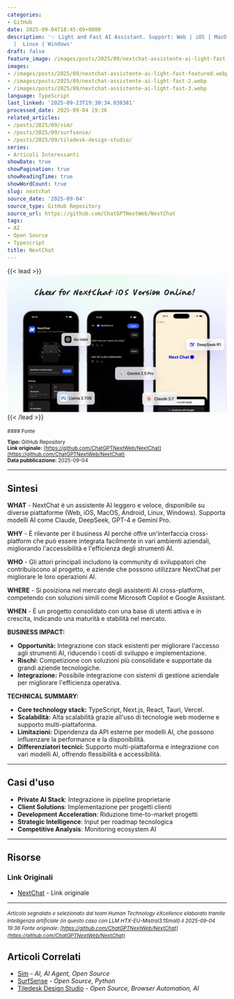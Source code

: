 ```yaml
---
categories:
- GitHub
date: 2025-09-04T18:45:09+0000
description: '✨ Light and Fast AI Assistant. Support: Web | iOS | MacOS | Android
  |  Linux | Windows'
draft: false
feature_image: /images/posts/2025/09/nextchat-assistente-ai-light-fast-featured.webp
images:
- /images/posts/2025/09/nextchat-assistente-ai-light-fast-featured.webp
- /images/posts/2025/09/nextchat-assistente-ai-light-fast-2.webp
- /images/posts/2025/09/nextchat-assistente-ai-light-fast-3.webp
language: TypeScript
last_linked: '2025-09-23T19:30:34.038381'
processed_date: 2025-09-04 19:36
related_articles:
- /posts/2025/09/sim/
- /posts/2025/09/surfsense/
- /posts/2025/09/tiledesk-design-studio/
series:
- Articoli Interessanti
showDate: true
showPagination: true
showReadingTime: true
showWordCount: true
slug: nextchat
source_date: '2025-09-04'
source_type: GitHub Repository
source_url: https://github.com/ChatGPTNextWeb/NextChat
tags:
- AI
- Open Source
- Typescript
title: NextChat
---
```


{{< lead >}}
![Github iOS Image](/images/posts/2025/09/nextchat-assistente-ai-light-fast-featured.webp)
{{< /lead >}}

<small>
#### Fonte

**Tipo:** GitHub Repository  
**Link originale:** [https://github.com/ChatGPTNextWeb/NextChat](https://github.com/ChatGPTNextWeb/NextChat)  
**Data pubblicazione:** 2025-09-04

</small>

---

## Sintesi

**WHAT** - NextChat è un assistente AI leggero e veloce, disponibile su diverse piattaforme (Web, iOS, MacOS, Android, Linux, Windows). Supporta modelli AI come Claude, DeepSeek, GPT-4 e Gemini Pro.

**WHY** - È rilevante per il business AI perché offre un'interfaccia cross-platform che può essere integrata facilmente in vari ambienti aziendali, migliorando l'accessibilità e l'efficienza degli strumenti AI.

**WHO** - Gli attori principali includono la community di sviluppatori che contribuiscono al progetto, e aziende che possono utilizzare NextChat per migliorare le loro operazioni AI.

**WHERE** - Si posiziona nel mercato degli assistenti AI cross-platform, competendo con soluzioni simili come Microsoft Copilot e Google Assistant.

**WHEN** - È un progetto consolidato con una base di utenti attiva e in crescita, indicando una maturità e stabilità nel mercato.

**BUSINESS IMPACT:**
- **Opportunità:** Integrazione con stack esistenti per migliorare l'accesso agli strumenti AI, riducendo i costi di sviluppo e implementazione.
- **Rischi:** Competizione con soluzioni più consolidate e supportate da grandi aziende tecnologiche.
- **Integrazione:** Possibile integrazione con sistemi di gestione aziendale per migliorare l'efficienza operativa.

**TECHNICAL SUMMARY:**
- **Core technology stack:** TypeScript, Next.js, React, Tauri, Vercel.
- **Scalabilità:** Alta scalabilità grazie all'uso di tecnologie web moderne e supporto multi-piattaforma.
- **Limitazioni:** Dipendenza da API esterne per modelli AI, che possono influenzare la performance e la disponibilità.
- **Differenziatori tecnici:** Supporto multi-piattaforma e integrazione con vari modelli AI, offrendo flessibilità e accessibilità.

---

## Casi d'uso

- **Private AI Stack**: Integrazione in pipeline proprietarie
- **Client Solutions**: Implementazione per progetti clienti
- **Development Acceleration**: Riduzione time-to-market progetti
- **Strategic Intelligence**: Input per roadmap tecnologica
- **Competitive Analysis**: Monitoring ecosystem AI

---



## Risorse

### Link Originali
- [NextChat](https://github.com/ChatGPTNextWeb/NextChat) - Link originale


---

*<small>Articolo segnalato e selezionato dal team Human Technology eXcellence elaborato tramite intelligenza artificiale (in questo caso con LLM HTX-EU-Mistral3.1Small) il 2025-09-04 19:36
Fonte originale: [https://github.com/ChatGPTNextWeb/NextChat](https://github.com/ChatGPTNextWeb/NextChat)</small>*

## Articoli Correlati

- [Sim](/posts/2025/09/sim/) - *AI, AI Agent, Open Source*
- [SurfSense](/posts/2025/09/surfsense/) - *Open Source, Python*
- [Tiledesk Design Studio](/posts/2025/09/tiledesk-design-studio/) - *Open Source, Browser Automation, AI*